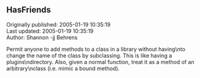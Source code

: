 ## HasFriends  
Originally published: 2005-01-19 10:35:19  
Last updated: 2005-01-19 10:35:19  
Author: Shannon -jj Behrens  
  
Permit anyone to add methods to a class in a library without having\nto change the name of the class by subclassing.  This is like having a plugins\ndirectory.  Also, given a normal function, treat it as a method of an arbitrary\nclass (i.e. mimic a bound method).
